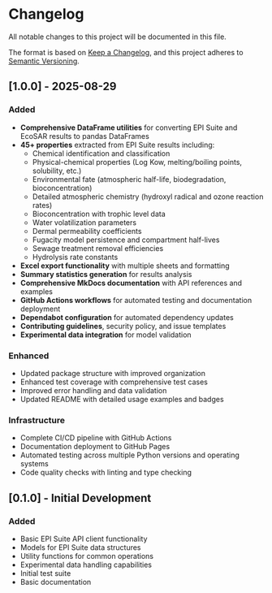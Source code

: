 # Changelog

All notable changes to this project will be documented in this file.

The format is based on [Keep a Changelog](https://keepachangelog.com/en/1.0.0/),
and this project adheres to [Semantic Versioning](https://semver.org/spec/v2.0.0.html).

## [1.0.0] - 2025-08-29

### Added
- **Comprehensive DataFrame utilities** for converting EPI Suite and EcoSAR results to pandas DataFrames
- **45+ properties** extracted from EPI Suite results including:
  - Chemical identification and classification
  - Physical-chemical properties (Log Kow, melting/boiling points, solubility, etc.)
  - Environmental fate (atmospheric half-life, biodegradation, bioconcentration)
  - Detailed atmospheric chemistry (hydroxyl radical and ozone reaction rates)
  - Bioconcentration with trophic level data
  - Water volatilization parameters
  - Dermal permeability coefficients
  - Fugacity model persistence and compartment half-lives
  - Sewage treatment removal efficiencies
  - Hydrolysis rate constants
- **Excel export functionality** with multiple sheets and formatting
- **Summary statistics generation** for results analysis
- **Comprehensive MkDocs documentation** with API references and examples
- **GitHub Actions workflows** for automated testing and documentation deployment
- **Dependabot configuration** for automated dependency updates
- **Contributing guidelines**, security policy, and issue templates
- **Experimental data integration** for model validation

### Enhanced
- Updated package structure with improved organization
- Enhanced test coverage with comprehensive test cases
- Improved error handling and data validation
- Updated README with detailed usage examples and badges

### Infrastructure
- Complete CI/CD pipeline with GitHub Actions
- Documentation deployment to GitHub Pages
- Automated testing across multiple Python versions and operating systems
- Code quality checks with linting and type checking

## [0.1.0] - Initial Development

### Added
- Basic EPI Suite API client functionality
- Models for EPI Suite data structures
- Utility functions for common operations
- Experimental data handling capabilities
- Initial test suite
- Basic documentation
